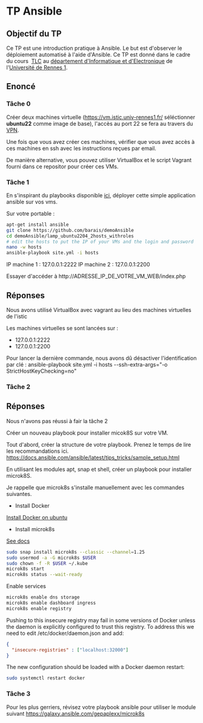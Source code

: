 # TP Ansible

## Objectif du TP

Ce TP est une introduction pratique à Ansible. Le but est d'observer le déploiement automatisé à l'aide d'Ansible. Ce TP est donné dans le cadre du cours  [TLC](https://hackmd.diverse-team.fr/s/SJqu5DjSD) au [département d'Informatique et d'Electronique](https://istic.univ-rennes1.fr/) de l'[Université de Rennes 1](https://www.univ-rennes1.fr/).

## Enoncé

### Tâche 0

Créer deux machines virtuelle (https://vm.istic.univ-rennes1.fr/ séléctionner **ubuntu22** comme image de base), l'accès au port 22 se fera au travers du [VPN](https://istic.univ-rennes1.fr/intranet/services#section-4).

Une fois que vous avez créer ces machines, vérifier que vous avez accès à ces machines en ssh avec les instructions reçues par email.

De manière alternative, vous pouvez utiliser VirtualBox et le script Vagrant fourni dans ce repositor pour créer ces VMs.


### Tâche 1

En s'inspirant du playbooks disponible [ici](https://github.com/barais/demoAnsible/tree/main/lamp_ubuntu2204_2hosts_withroles), déployer cette simple application ansible sur vos vms. 

Sur votre portable :

```bash
apt-get install ansible
git clone https://github.com/barais/demoAnsible
cd demoAnsible/lamp_ubuntu2204_2hosts_withroles
# edit the hosts to put the IP of your VMs and the login and password
nano -w hosts
ansible-playbook site.yml -i hosts
```

IP machine 1 : 127.0.0.1:2222
IP machine 2 : 127.0.0.1:2200

Essayer d'accéder à http://ADRESSE_IP_DE_VOTRE_VM_WEB/index.php

## Réponses
Nous avons utilisé VirtualBox avec vagrant au lieu des machines virtuelles de l'istic

Les machines virtuelles se sont lancées sur :
- 127.0.0.1:2222
- 127.0.0.1:2200

Pour lancer la dernière commande, nous avons dû désactiver l'identification par clé :
ansible-playbook site.yml -i hosts --ssh-extra-args="-o StrictHostKeyChecking=no"

### Tâche 2

## Réponses
Nous n'avons pas réussi à fair la tâche 2

Créer un nouveau playbook pour installer micok8S sur votre VM.

Tout d'abord, créer la structure de votre playbook. Prenez le temps de lire les recommandations ici.
https://docs.ansible.com/ansible/latest/tips_tricks/sample_setup.html

En utilisant les modules apt, snap et shell, créer un playbook pour installer microk8S.

Je rappelle que microk8s s'installe manuellement avec les commandes suivantes.

- Install Docker

[Install Docker on ubuntu](https://docs.docker.com/engine/install/ubuntu/)

- Install microk8s

[See docs](https://microk8s.io/docs/getting-started)

```bash
sudo snap install microk8s --classic --channel=1.25
sudo usermod -a -G microk8s $USER
sudo chown -f -R $USER ~/.kube
microk8s start
microk8s status --wait-ready
```

Enable services

```bash
microk8s enable dns storage
microk8s enable dashboard ingress
microk8s enable registry
```

Pushing to this insecure registry may fail in some versions of Docker unless the
 daemon is explicitly configured to trust this registry. To address this we need
 to edit /etc/docker/daemon.json and add:

```json
{
  "insecure-registries" : ["localhost:32000"]
}
```

The new configuration should be loaded with a Docker daemon restart:

```bash
sudo systemctl restart docker
```

### Tâche 3

Pour les plus gerriers, révisez votre playbook ansible pour utiliser le module suivant
https://galaxy.ansible.com/gepaplexx/microk8s
